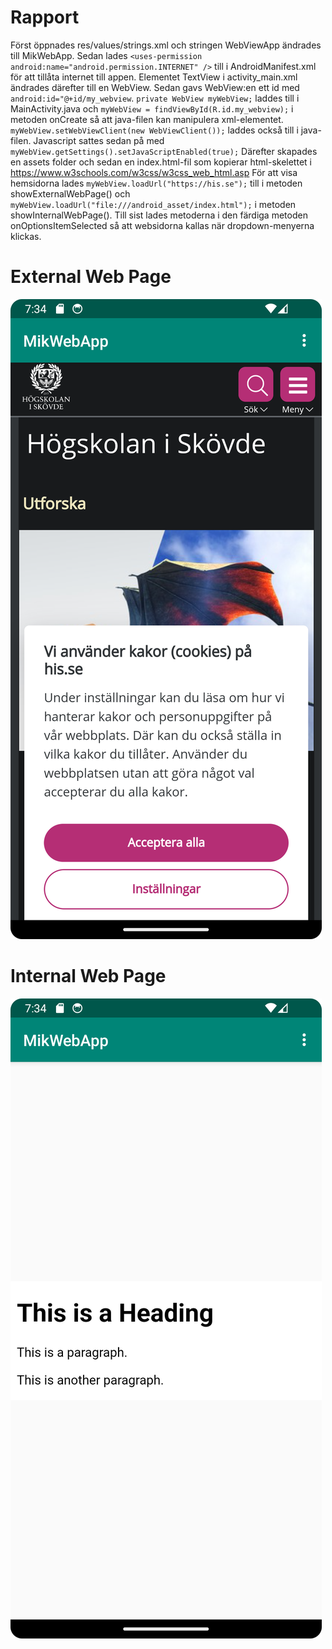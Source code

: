 
# Rapport

Först öppnades res/values/strings.xml och stringen WebViewApp ändrades till MikWebApp.
Sedan lades `<uses-permission android:name="android.permission.INTERNET" />` till i AndroidManifest.xml för att tillåta internet till appen.
Elementet TextView i activity_main.xml ändrades därefter till en WebView.
Sedan gavs WebView:en ett id med `android:id="@+id/my_webview`.
`private WebView myWebView;` laddes till i MainActivity.java och `myWebView = findViewById(R.id.my_webview);` i metoden onCreate så att java-filen kan manipulera xml-elementet.
`myWebView.setWebViewClient(new WebViewClient());` laddes också till i java-filen.
Javascript sattes sedan på med `myWebView.getSettings().setJavaScriptEnabled(true);`
Därefter skapades en assets folder och sedan en index.html-fil som kopierar html-skelettet i https://www.w3schools.com/w3css/w3css_web_html.asp
För att visa hemsidorna lades `myWebView.loadUrl("https://his.se");` till i metoden showExternalWebPage() och `myWebView.loadUrl("file:///android_asset/index.html");` i metoden showInternalWebPage().
Till sist lades metoderna i den färdiga metoden onOptionsItemSelected så att websidorna kallas när dropdown-menyerna klickas. 



# External Web Page
![ExternalWebImage.png](ExternalWebImage.png)
# Internal Web Page
![InternalWebImage.png](InternalWebImage.png)
